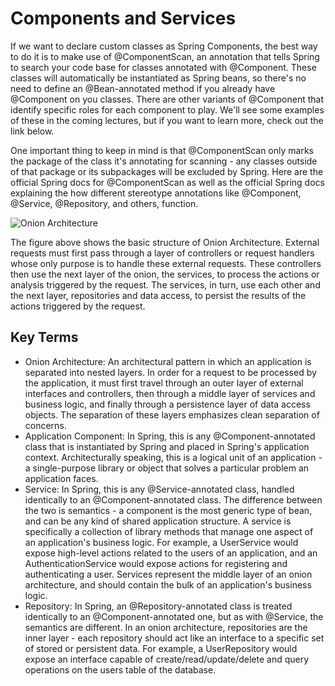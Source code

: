 # Components and Services

If we want to declare custom classes as Spring Components, the best way to do it is to make use of @ComponentScan, an annotation that tells Spring to search your code base for classes annotated with @Component. These classes will automatically be instantiated as Spring beans, so there's no need to define an @Bean-annotated method if you already have @Component on you classes. There are other variants of @Component that identify specific roles for each component to play. We'll see some examples of these in the coming lectures, but if you want to learn more, check out the link below.

One important thing to keep in mind is that @ComponentScan only marks the package of the class it's annotating for scanning - any classes outside of that package or its subpackages will be excluded by Spring. Here are the official Spring docs for @ComponentScan as well as the official Spring docs explaining the how different stereotype annotations like @Component, @Service, @Repository, and others, function.

![Onion Architecture](https://user-images.githubusercontent.com/77028341/219584079-d4bcd4dc-75c2-4902-912f-5dc488d3d174.png)

The figure above shows the basic structure of Onion Architecture. External requests must first pass through a layer of controllers or request handlers whose only purpose is to handle these external requests. These controllers then use the next layer of the onion, the services, to process the actions or analysis triggered by the request. The services, in turn, use each other and the next layer, repositories and data access, to persist the results of the actions triggered by the request.

## Key Terms
* Onion Architecture: An architectural pattern in which an application is separated into nested layers. In order for a request to be processed by the application, it must first travel through an outer layer of external interfaces and controllers, then through a middle layer of services and business logic, and finally through a persistence layer of data access objects. The separation of these layers emphasizes clean separation of concerns.
* Application Component: In Spring, this is any @Component-annotated class that is instantiated by Spring and placed in Spring's application context. Architecturally speaking, this is a logical unit of an application - a single-purpose library or object that solves a particular problem an application faces.
* Service: In Spring, this is any @Service-annotated class, handled identically to an @Component-annotated class. The difference between the two is semantics - a component is the most generic type of bean, and can be any kind of shared application structure. A service is specifically a collection of library methods that manage one aspect of an application's business logic. For example, a UserService would expose high-level actions related to the users of an application, and an AuthenticationService would expose actions for registering and authenticating a user. Services represent the middle layer of an onion architecture, and should contain the bulk of an application's business logic.
* Repository: In Spring, an @Repository-annotated class is treated identically to an @Component-annotated one, but as with @Service, the semantics are different. In an onion architecture, repositories are the inner layer - each repository should act like an interface to a specific set of stored or persistent data. For example, a UserRepository would expose an interface capable of create/read/update/delete and query operations on the users table of the database.
